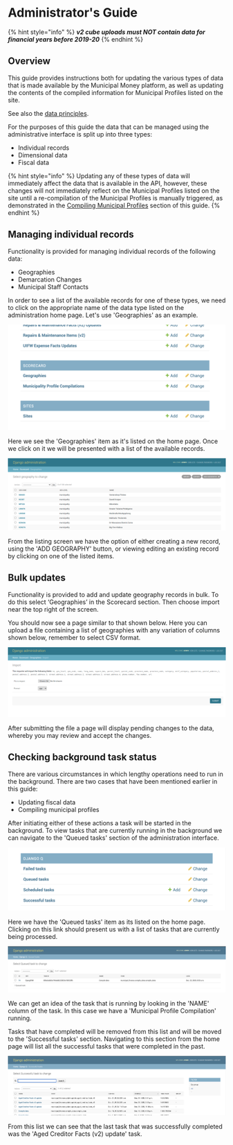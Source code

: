 # Administrator's Guide

{% hint style="info" %}
_**v2 cube uploads must NOT contain data for financial years before 2019-20**_
{% endhint %}

## Overview

This guide provides instructions both for updating the various types of data that is made available by the Municipal Money platform, as well as updating the contents of the compiled information for Municipal Profiles listed on the site.

See also the [data principles](principles.md).

For the purposes of this guide the data that can be managed using the administrative interface is split up into three types:

* Individual records
* Dimensional data
* Fiscal data

{% hint style="info" %}
Updating any of these types of data will immediately affect the data that is available in the API, however, these changes will not immediately reflect on the Municipal Profiles listed on the site until a re-compilation of the Municipal Profiles is manually triggered, as demonstrated in the [Compiling Municipal Profiles](administrators-guide.md#compiling-municipal-profiles) section of this guide.
{% endhint %}

## Managing individual records

Functionality is provided for managing individual records of the following data:

* Geographies
* Demarcation Changes
* Municipal Staff Contacts

In order to see a list of the available records for one of these types, we need to click on the appropriate name of the data type listed on the administration home page. Let's use 'Geographies' as an example.

![](<../.gitbook/assets/Screenshot 2021-02-22 at 06.00.10.png>)

Here we see the 'Geographies' item as it's listed on the home page. Once we click on it we will be presented with a list of the available records.

![](<../.gitbook/assets/image (10).png>)

From the listing screen we have the option of either creating a new record, using the 'ADD GEOGRAPHY' button, or viewing editing an existing record by clicking on one of the listed items.

## Bulk updates

Functionality is provided to add and update geography records in bulk. To do this select ‘Geographies’ in the Scorecard section. Then choose import near the top right of the screen.

You should now see a page similar to that shown below. Here you can upload a file containing a list of geographies with any variation of columns shown below, remember to select CSV format.

![](<../.gitbook/assets/image (11) (1).png>)

After submitting the file a page will display pending changes to the data, whereby you may review and accept the changes.

## Checking background task status

There are various circumstances in which lengthy operations need to run in the background. There are two cases that have been mentioned earlier in this guide:

* Updating fiscal data
* Compiling municipal profiles

After initiating either of these actions a task will be started in the background. To view tasks that are currently running in the background we can navigate to the 'Queued tasks' section of the administration interface.

![](<../.gitbook/assets/Screenshot 2020-12-22 at 09.07.29.png>)

Here we have the 'Queued tasks' item as its listed on the home page. Clicking on this link should present us with a list of tasks that are currently being processed.

![](<../.gitbook/assets/Screenshot 2020-12-22 at 09.07.04.png>)

We can get an idea of the task that is running by looking in the 'NAME' column of the task. In this case we have a 'Municipal Profile Compilation' running.

Tasks that have completed will be removed from this list and will be moved to the 'Successful tasks' section. Navigating to this section from the home page will list all the successful tasks that were completed in the past.

![](<../.gitbook/assets/Screenshot 2020-12-22 at 09.15.40.png>)

From this list we can see that the last task that was successfully completed was the 'Aged Creditor Facts (v2) update' task.

